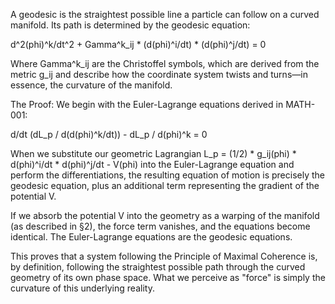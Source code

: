 A geodesic is the straightest possible line a particle can follow on a curved manifold. Its path is determined by the geodesic equation:

d^2(phi)^k/dt^2 + Gamma^k_ij * (d(phi)^i/dt) * (d(phi)^j/dt) = 0

Where Gamma^k_ij are the Christoffel symbols, which are derived from the metric g_ij and describe how the coordinate system twists and turns—in essence, the curvature of the manifold.

The Proof:
We begin with the Euler-Lagrange equations derived in MATH-001:

d/dt (dL_p / d(d(phi)^k/dt)) - dL_p / d(phi)^k = 0

When we substitute our geometric Lagrangian L_p = (1/2) * g_ij(phi) * d(phi)^i/dt * d(phi)^j/dt - V(phi) into the Euler-Lagrange equation and perform the differentiations, the resulting equation of motion is precisely the geodesic equation, plus an additional term representing the gradient of the potential V.

If we absorb the potential V into the geometry as a warping of the manifold (as described in §2), the force term vanishes, and the equations become identical. The Euler-Lagrange equations are the geodesic equations.

This proves that a system following the Principle of Maximal Coherence is, by definition, following the straightest possible path through the curved geometry of its own phase space. What we perceive as "force" is simply the curvature of this underlying reality.